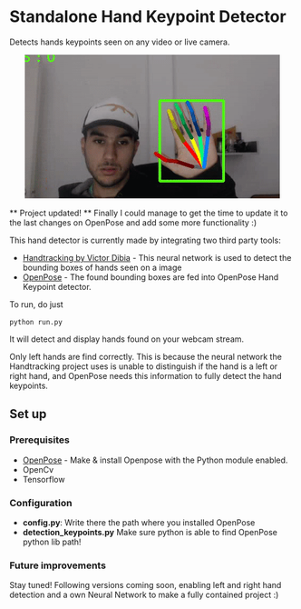 # Standalone Hand Keypoint Detector

Detects hands keypoints seen on any video or live camera.

<p align="center">
    <img src="demo.gif", width="450">
</p>

** Project updated! ** Finally I could manage to get the time to update it to the last changes on OpenPose and add some more functionality :) 

This hand detector is currently made by integrating two third party tools:
* [Handtracking by Victor Dibia](https://github.com/victordibia/handtracking) - This neural network is used to detect the bounding boxes of hands seen on a image
* [OpenPose](https://github.com/CMU-Perceptual-Computing-Lab/openpose) - The found bounding boxes are fed into OpenPose Hand Keypoint detector.

To run, do just

```
python run.py
```

It will detect and display hands found on your webcam stream.

Only left hands are find correctly. This is because the neural network the Handtracking project uses is unable to distinguish if the hand is a left or right hand, and OpenPose needs this information to fully detect the hand keypoints.



## Set up
### Prerequisites
* [OpenPose](https://github.com/CMU-Perceptual-Computing-Lab/openpose) - Make & install Openpose with the Python module enabled.
* OpenCv
* Tensorflow

### Configuration
- **config.py**: Write there the path where you installed OpenPose
- **detection_keypoints.py** Make sure python is able to find OpenPose python lib path!

### Future improvements
Stay tuned! Following versions coming soon, enabling left and right hand detection and a own Neural Network to make a fully contained project :)
